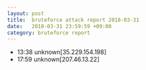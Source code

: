 ```yaml
---
layout: post
title:  bruteforce attack report 2018-03-31
date:   2018-03-31 23:59:59 +09:00
category: bruteforce report
---
```


* 13:38 unknown[35.229.154.198]
* 17:59 unknown[207.46.13.22]
